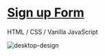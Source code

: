 # [Sign up Form](https://intro-component-with-signup-form-master-five-kappa.vercel.app/)

HTML / CSS / Vanilla JavaScript

![desktop-design](https://user-images.githubusercontent.com/72826720/125210712-3a939400-e2aa-11eb-965b-5bd6eb5ec899.jpg)
